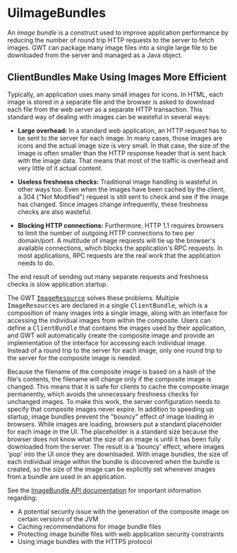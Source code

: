 UiImageBundles
===

An _image bundle_ is a construct used to improve application performance by reducing the number of round trip HTTP requests to the server to fetch images. GWT can package
many image files into a single large file to be downloaded from the server and managed as a Java object.

## ClientBundles Make Using Images More Efficient

Typically, an application uses many small images for icons. In HTML, each image is stored in a separate file and the browser is asked to download each file from the web server
as a separate HTTP transaction. This standard way of dealing with images can be wasteful in several ways:

*   **Large overhead:** In a standard web application, an HTTP request has to be sent to the server for each image. In many cases, those images are icons and the
actual image size is very small. In that case, the size of the image is often smaller than the HTTP response header that is sent back with the image data. That means that most of
the traffic is overhead and very little of it actual content.

*   **Useless freshness checks:** Traditional image handling is wasteful in other ways too. Even when the images have been cached by the client, a 304 (&quot;Not
Modified&quot;) request is still sent to check and see if the image has changed. Since images change infrequently, these freshness checks are also wasteful.

*   **Blocking HTTP connections:** Furthermore, HTTP 1.1 requires browsers to limit the number of outgoing HTTP connections to two per domain/port. A multitude of
image requests will tie up the browser's available connections, which blocks the application's RPC requests. In most applications, RPC requests are the real work that the
application needs to do.

The end result of sending out many separate requests and freshness checks is slow application startup.

The GWT <tt>[ImageResource](DevGuideClientBundle.html#ImageResource)</tt> solves these problems. Multiple <tt>ImageResources</tt> are declared in a single <tt>ClientBundle</tt>, which is a composition of many images into a single image, along with an interface for accessing the individual
images from within the composite. Users can define a <tt>ClientBundle</tt> that contains the images used by their application, and GWT will automatically create the composite image and
provide an implementation of the interface for accessing each individual image. Instead of a round trip to the server for each image, only one round trip to the server for the
composite image is needed.

Because the filename of the composite image is based on a hash of the file's contents, the filename will change only if the composite image is changed. This means that it is
safe for clients to cache the composite image permanently, which avoids the unnecessary freshness checks for unchanged images. To make this work, the server configuration needs to
specify that composite images never expire. In addition to speeding up startup, image bundles prevent the &quot;bouncy&quot; effect of image loading in browsers. While images are loading,
browsers put a standard placeholder for each image in the UI. The placeholder is a standard size because the browser does not know what the size of an image is until it has been
fully downloaded from the server. The result is a 'bouncy' effect, where images 'pop' into the UI once they are downloaded. With image bundles, the size of each individual image
within the bundle is discovered when the bundle is created, so the size of the image can be explicitly set whenever images from a bundle are used in an application.

See the [ImageBundle
API documentation](/javadoc/latest/com/google/gwt/user/client/ui/ImageBundle.html) for important information regarding:

*   A potential security issue with the generation of the composite image on certain versions of the JVM
*   Caching recommendations for image bundle files
*   Protecting image bundle files with web application security constraints
*   Using image bundles with the HTTPS protocol
